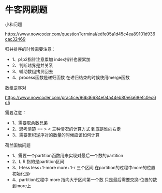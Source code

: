 # 牛客网刷题

小和问题

https://www.nowcoder.com/questionTerminal/edfe05a1d45c4ea89101d936cac32469

归并排序的时候需要注意：
- 1、p1p2指针注意累加 index指针也要累加
- 2、判断越界是并关系
- 3、辅助数组拷贝回去
- 4、process函数是递归函数 在递归结束的时候使用merge函数

数组逆序对

https://www.nowcoder.com/practice/96bd6684e04a44eb80e6a68efc0ec6c5

需要注意：
- 1、需要取余数兄弟
- 2、思考清楚 == > < 三种情况的计算方式 到底是谁向右走
- 3、需要累积逆序对的数量的时候应该如何计算


荷兰国旗问题
- 1、需要一个partition函数用来实现对最后一个数的partition
- 2、L R 指的是partition区间
- 3、l-less less+1-more more+1-r 三个区间 在partition的过程中more的位置初始化是r
- 4、partition过程中 more 指向大于区间第一个数 只是最后需要交换r位置的数到more上



